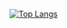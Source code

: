 [![Top Langs](https://github-readme-stats.vercel.app/api/top-langs/?username=brienna&hide=html,Jupyter+Notebook,Mathematica&theme=dark&layout=compact&langs_count=6&card_width=1000)](https://github.com/brienna/readme)
